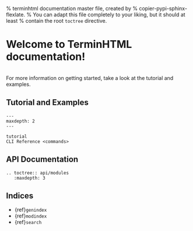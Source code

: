 % terminhtml documentation master file, created by
%   copier-pypi-sphinx-flexlate.
%   You can adapt this file completely to your liking, but it should at least
%   contain the root `toctree` directive.

# Welcome to TerminHTML documentation!

```{include} ../../README.md
```

For more information on getting started, take a look at the tutorial and examples.

## Tutorial and Examples

```{toctree}
---
maxdepth: 2
---

tutorial
CLI Reference <commands>
```

## API Documentation

```{eval-rst}
.. toctree:: api/modules
   :maxdepth: 3
```

## Indices

- {ref}`genindex`
- {ref}`modindex`
- {ref}`search`
